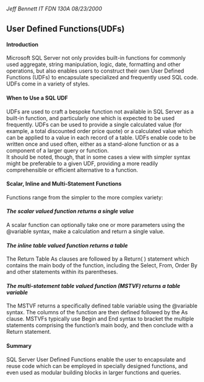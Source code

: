 ###### Jeff Bennett IT FDN 130A  08/23/2000
## User Defined Functions(UDFs)

#### **Introduction**
Microsoft SQL Server not only provides built-in functions for commonly used aggregate, string manipulation, logic, date, formatting and other operations, but also enables users to construct their own User Defined Functions (UDFs) to encapsulate specialized and frequently used SQL code.  UDFs come in a variety of styles.

#### **When to Use a SQL UDF** 
UDFs are used to craft a bespoke function not available in SQL Server as a built-in function, and particularly one which is expected to be used frequently. UDFs can be used to provide a single calculated value (for example, a total discounted order price quote) or a calculated value which can be applied to a value in each record of a table.  UDFs enable code to be written once and used often, either as a stand-alone function or as a component of a larger query or function.  
It should be noted, though, that in some cases a view with simpler syntax might be preferable to a given UDF, providing a more readily comprehensible or efficient alternative to a function.

#### **Scalar, Inline and Multi-Statement Functions** 
Functions range from the simpler to the more complex variety:
	
#### *The scalar valued function returns a single value*  
A scalar function can optionally take one or more parameters using the @variable syntax, make a calculation and return a single value.
    	
#### *The inline table valued function returns a table*  
The Return Table As clauses are followed by a Return( ) statement which contains the main body of the function, including the Select, From, Order By and other statements within its parentheses.
  	
#### *The multi-statement table valued function (MSTVF) returns a table variable*  
The MSTVF returns a specifically defined table variable using the @variable syntax.  The columns of the function are then defined followed by the As clause.  MSTVFs typically use Begin and End syntax to bracket the multiple statements comprising the function’s main body, and then conclude with a Return statement.

#### **Summary** 
SQL Server User Defined Functions enable the user to encapsulate and reuse code which can be employed in specially designed functions, and even used as modular building blocks in larger functions and queries. 
